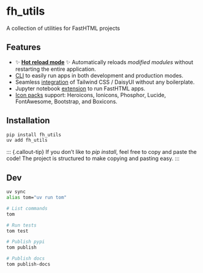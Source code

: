 # fh_utils

A collection of utilities for FastHTML projects

## Features

- :sparkles: **[Hot reload mode](/hot-reload.html)** :sparkles: Automatically reloads _modified modules_ without restarting the entire application.
- [CLI](/cli.html) to easily run apps in both development and production modes.
- Seamless [integration](/tailwind.html) of Tailwind CSS / DaisyUI without any boilerplate.
- Jupyter notebook [extension](/jupyter.html) to run FastHTML apps.
- [Icon packs](/icons.html) support: Heroicons, Ionicons, Phosphor, Lucide, FontAwesome, Bootstrap, and Boxicons.

## Installation

```bash
pip install fh_utils
uv add fh_utils
```

::: {.callout-tip}
If you don’t like to _pip install_, feel free to copy and paste the code! The project is structured to make copying and pasting easy.
:::

## Dev

```bash
uv sync
alias tom="uv run tom"

# List commands
tom

# Run tests
tom test

# Publish pypi
tom publish

# Publish docs
tom publish-docs
```
